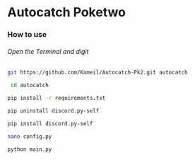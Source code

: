 # Autocatch Poketwo

### How to use
###### Open the Terminal and digit
```bash
git https://github.com/Kameil/Autocatch-Pk2.git autocatch
```
```bash
 cd autocatch
```
```bash
pip install -r requirements.txt
```
```bash
pip uninstall discord.py-self
```
```bash
pip install discord.py-self
```
```bash
nano config.py
```
```bash
python main.py
```
